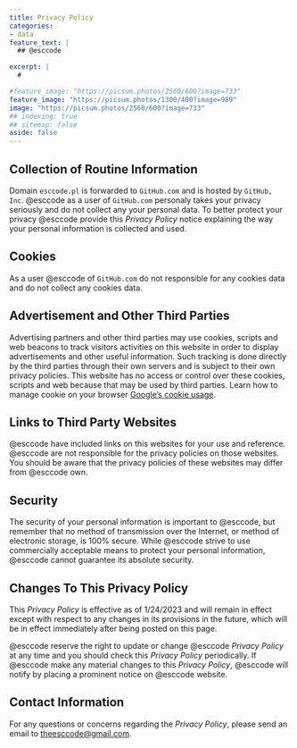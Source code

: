 ```yaml
---
title: Privacy Policy
categories:
- data
feature_text: |
  ## @esccode

excerpt: |
  # 

#feature_image: "https://picsum.photos/2560/600?image=733"
feature_image: "https://picsum.photos/1300/400?image=989"
image: "https://picsum.photos/2560/600?image=733"
## indexing: true
## sitemap: false
aside: false
---
```




## Collection of Routine Information

Domain `esccode.pl` is forwarded to `GitHub.com` and  is hosted by `GitHub, Inc`. @esccode as a user of `GitHub.com` personaly takes your privacy seriously and do not collect any your personal data. To better protect your privacy @esccode provide this *Privacy Policy* notice explaining the way your personal information is collected and used.

## Cookies

As a user @esccode of `GitHub.com` do not responsible for any cookies data and do not collect any cookies data.

## Advertisement and Other Third Parties

Advertising partners and other third parties may use cookies, scripts and web beacons to track visitors activities on this website in order to display advertisements and other useful information. Such tracking is done directly by the third parties through their own servers and is subject to their own privacy policies. This website has no access or control over these cookies, scripts and web because that may be used by third parties. Learn how to manage cookie on your browser  [Google’s cookie usage](https://policies.google.com/technologies/cookies).

## Links to Third Party Websites

@esccode have included links on this websites for your use and reference. @esccode are not responsible for the privacy policies on those websites. You should be aware that the privacy policies of these websites may differ from @esccode own.


## Security

The security of your personal information is important to @esccode, but remember that no method of transmission over the Internet, or method of electronic storage, is 100% secure. While @esccode strive to use commercially acceptable means to protect your personal information, @esccode cannot guarantee its absolute security.


## Changes To This Privacy Policy

This *Privacy Policy* is effective as of 1/24/2023 and will remain in effect except with respect to any changes in its provisions in the future, which will be in effect immediately after being posted on this page.

@esccode reserve the right to update or change @esccode *Privacy Policy* at any time and you should check this *Privacy Policy* periodically. If @esccode make any material changes to this *Privacy Policy*, @esccode will notify by placing a prominent notice on @esccode website.


## Contact Information

For any questions or concerns regarding the *Privacy Policy*, please send an email to theesccode@gmail.com.